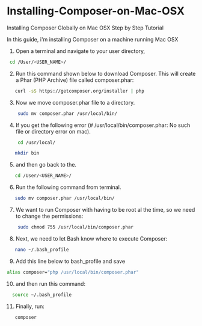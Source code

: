 # Installing-Composer-on-Mac-OSX
Installing Composer Globally on Mac OSX Step by Step Tutorial

In this guide, i'm installing Composer on a machine running Mac OSX

1. Open a terminal and navigate to your user directory, 
```bash
 cd /User/<USER_NAME>/
```

2. Run this command shown below to download Composer. This will create a Phar (PHP Archive) file called composer.phar:
```bash
   curl -sS https://getcomposer.org/installer | php
```

3. Now we move composer.phar file to a directory.
```bash
    sudo mv composer.phar /usr/local/bin/
```

4. If you get the following error (# /usr/local/bin/composer.phar: No such file or directory error on mac).
```bash
    cd /usr/local/
```
```bash
   mkdir bin
```

5. and then go back to the.
```bash
   cd /User/<USER_NAME>/
```

6. Run the following command from terminal.
```bash
   sudo mv composer.phar /usr/local/bin/
```

7. We want to run Composer with having to be root al the time, so we need to change the permissions:
```bash
    sudo chmod 755 /usr/local/bin/composer.phar
```

8. Next, we need to let Bash know where to execute Composer:
```bash
   nano ~/.bash_profile
```

9. Add this line below to bash_profile and save
 
```bash
alias composer="php /usr/local/bin/composer.phar"
```

10. and then run this command:
 ```bash
   source ~/.bash_profile
```
 
11. Finally, run:
```bash
   composer
```
